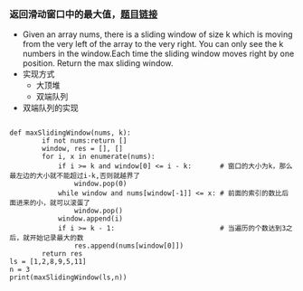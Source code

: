 ### 返回滑动窗口中的最大值，[题目链接](https://leetcode.com/problems/sliding-window-maximum/description/)
- Given an array nums, there is a sliding window of size k which is moving from the very left of the array to the very right. 
You can only see the k numbers in the window.Each time the sliding window moves right by one position. Return the max sliding window.
- 实现方式
    - 大顶堆
    - 双端队列
- 双端队列的实现
```

def maxSlidingWindow(nums, k):
        if not nums:return []
        window, res = [], []
        for i, x in enumerate(nums):
            if i >= k and window[0] <= i - k:       # 窗口的大小为k，那么最左边的大小就不能超过i-k,否则就越界了
                window.pop(0)
            while window and nums[window[-1]] <= x: # 前面的索引的数比后面进来的小，就可以滚蛋了
                window.pop()
            window.append(i)
            if i >= k - 1:                          # 当遍历的个数达到3之后，就开始记录最大的数
                res.append(nums[window[0]])
        return res
ls = [1,2,8,9,5,11]
n = 3
print(maxSlidingWindow(ls,n))
```
